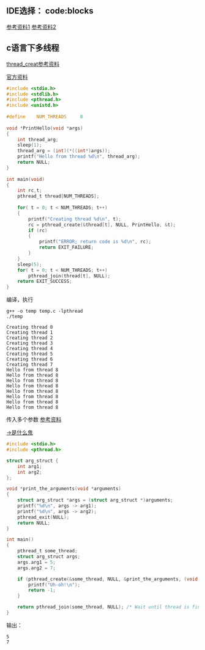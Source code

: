 ## IDE选择： code:blocks

[参考资料1](https://linux.cn/article-5078-1.html) [参考资料2](http://www.cnblogs.com/Nimeux/archive/2010/07/07/1772788.html)



## c语言下多线程
[thread_creat参考资料](https://baike.baidu.com/item/pthread_create)

[官方资料](http://man7.org/linux/man-pages/man3/pthread_create.3.html)

``` c
#include <stdio.h>
#include <stdlib.h>
#include <pthread.h>
#include <unistd.h>
 
#define    NUM_THREADS     8
 
void *PrintHello(void *args)
{
    int thread_arg;
    sleep(1);
    thread_arg = (int)(*((int*)args));
    printf("Hello from thread %d\n", thread_arg);
    return NULL;
}
 
int main(void)
{
    int rc,t;
    pthread_t thread[NUM_THREADS];
 
    for( t = 0; t < NUM_THREADS; t++)
    {
        printf("Creating thread %d\n", t);
        rc = pthread_create(&thread[t], NULL, PrintHello, &t);
        if (rc)
        {
            printf("ERROR; return code is %d\n", rc);
            return EXIT_FAILURE;
        }
    }
    sleep(5);
    for( t = 0; t < NUM_THREADS; t++)
        pthread_join(thread[t], NULL);
    return EXIT_SUCCESS;
}
```

编译，执行
```
g++ -o temp temp.c -lpthread
./temp
```

```
Creating thread 0
Creating thread 1
Creating thread 2
Creating thread 3
Creating thread 4
Creating thread 5
Creating thread 6
Creating thread 7
Hello from thread 8
Hello from thread 8
Hello from thread 8
Hello from thread 8
Hello from thread 8
Hello from thread 8
Hello from thread 8
Hello from thread 8

```

传入多个参数
[参考资料](https://blog.csdn.net/computerme/article/details/52421928)

[->是什么鬼](https://blog.csdn.net/littesss/article/details/71185916)


``` c
#include <stdio.h>
#include <pthread.h>

struct arg_struct {
    int arg1;
    int arg2;
};

void *print_the_arguments(void *arguments)
{
    struct arg_struct *args = (struct arg_struct *)arguments;
    printf("%d\n", args -> arg1);
    printf("%d\n", args -> arg2);
    pthread_exit(NULL);
    return NULL;
}

int main()
{
    pthread_t some_thread;
    struct arg_struct args;
    args.arg1 = 5;
    args.arg2 = 7;

    if (pthread_create(&some_thread, NULL, &print_the_arguments, (void *)&args) != 0) {
        printf("Uh-oh!\n");
        return -1;
    }

    return pthread_join(some_thread, NULL); /* Wait until thread is finished */
}
```

输出：
```
5
7
```
